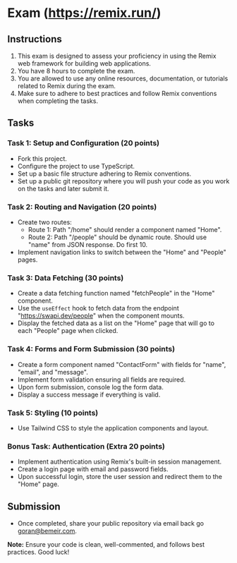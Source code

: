 # Exam (https://remix.run/)

## Instructions

1. This exam is designed to assess your proficiency in using the Remix web framework for building web applications.
2. You have 8 hours to complete the exam.
3. You are allowed to use any online resources, documentation, or tutorials related to Remix during the exam.
4. Make sure to adhere to best practices and follow Remix conventions when completing the tasks.

## Tasks

### Task 1: Setup and Configuration (20 points)

- Fork this project.
- Configure the project to use TypeScript.
- Set up a basic file structure adhering to Remix conventions.
- Set up a public git repository where you will push your code as you work on the tasks and later submit it.

### Task 2: Routing and Navigation (20 points)

- Create two routes:
    - Route 1: Path "/home" should render a component named "Home".
    - Route 2: Path "/people" should be dynamic route. Should use "name" from JSON response. Do first 10.
- Implement navigation links to switch between the "Home" and "People" pages.

### Task 3: Data Fetching (30 points)

- Create a data fetching function named "fetchPeople" in the "Home" component.
- Use the `useEffect` hook to fetch data from the endpoint "https://swapi.dev/people" when the component mounts.
- Display the fetched data as a list on the "Home" page that will go to each "People" page when clicked.

### Task 4: Forms and Form Submission (30 points)

- Create a form component named "ContactForm" with fields for "name", "email", and "message".
- Implement form validation ensuring all fields are required.
- Upon form submission, console log the form data.
- Display a success message if everything is valid.

### Task 5: Styling (10 points)

- Use Tailwind CSS to style the application components and layout.

### Bonus Task: Authentication (Extra 20 points)

- Implement authentication using Remix's built-in session management.
- Create a login page with email and password fields.
- Upon successful login, store the user session and redirect them to the "Home" page.

## Submission

- Once completed, share your public repository via email back go goran@bemeir.com.

**Note:** Ensure your code is clean, well-commented, and follows best practices. Good luck!
